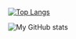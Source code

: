 
[![Top Langs](https://github-readme-stats.vercel.app/api/top-langs/?username=JavaDevMC&layout=compact)](https://github.com/anuraghazra/github-readme-stats)

![My GitHub stats](https://github-readme-stats.vercel.app/api?username=JavaDevMC&hide=contribs,prs)
